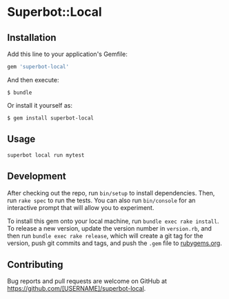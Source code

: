 # Superbot::Local

## Installation

Add this line to your application's Gemfile:

```ruby
gem 'superbot-local'
```

And then execute:

    $ bundle

Or install it yourself as:

    $ gem install superbot-local

## Usage

`superbot local run mytest`

## Development

After checking out the repo, run `bin/setup` to install dependencies. Then, run `rake spec` to run the tests. You can also run `bin/console` for an interactive prompt that will allow you to experiment.

To install this gem onto your local machine, run `bundle exec rake install`. To release a new version, update the version number in `version.rb`, and then run `bundle exec rake release`, which will create a git tag for the version, push git commits and tags, and push the `.gem` file to [rubygems.org](https://rubygems.org).

## Contributing

Bug reports and pull requests are welcome on GitHub at https://github.com/[USERNAME]/superbot-local.
